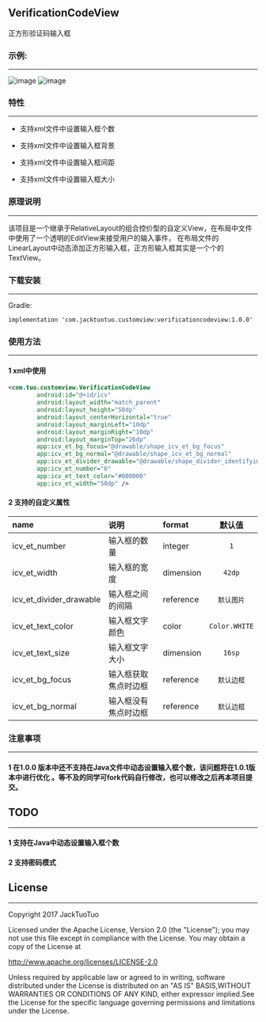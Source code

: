 VerificationCodeView
-------------

正方形验证码输入框

### 示例:
--------
![image](https://github.com/JackTuoTuo/VerificationCodeView/blob/master/demo.png)  ![image](https://github.com/JackTuoTuo/VerificationCodeView/blob/master/GIF.gif)



### 特性
--------
- 支持xml文件中设置输入框个数

- 支持xml文件中设置输入框背景

- 支持xml文件中设置输入框间距

- 支持xml文件中设置输入框大小



### 原理说明
--------
该项目是一个继承于RelativeLayout的组合控价型的自定义View，在布局中文件中使用了一个透明的EditView来接受用户的输入事件，
在布局文件的LinearLayout中动态添加正方形输入框，正方形输入框其实是一个个的TextView。



### 下载安装
--------
Gradle:  
``` xml
implementation 'com.jacktuotuo.customview:verificationcodeview:1.0.0'
```



### 使用方法
--------
#### 1 xml中使用
``` xml
<com.tuo.customview.VerificationCodeView
        android:id="@+id/icv"
        android:layout_width="match_parent"
        android:layout_height="50dp"
        android:layout_centerHorizontal="true"
        android:layout_marginLeft="10dp"
        android:layout_marginRight="10dp"
        android:layout_marginTop="26dp"
        app:icv_et_bg_focus="@drawable/shape_icv_et_bg_focus"
        app:icv_et_bg_normal="@drawable/shape_icv_et_bg_normal"
        app:icv_et_divider_drawable="@drawable/shape_divider_identifying"
        app:icv_et_number="6"
        app:icv_et_text_color="#000000"
        app:icv_et_width="50dp" />
```
#### 2 支持的自定义属性
|name|说明|format|默认值|
|:--|:--|:--|:--:|
|icv_et_number|输入框的数量|integer|```1```|
|icv_et_width|输入框的宽度|dimension|```42dp```|
|icv_et_divider_drawable|输入框之间的间隔|reference|```默认图片```|
|icv_et_text_color|输入框文字颜色|color|```Color.WHITE```|
|icv_et_text_size|输入框文字大小|dimension|```16sp```|
|icv_et_bg_focus|输入框获取焦点时边框|reference|```默认边框```|
|icv_et_bg_normal|输入框没有焦点时边框|reference|```默认边框```|



### 注意事项
--------
#### 1 在1.0.0 版本中还不支持在Java文件中动态设置输入框个数，该问题将在1.0.1版本中进行优化 。等不及的同学可fork代码自行修改，也可以修改之后再本项目提交。



## TODO
---------
#### 1 支持在Java中动态设置输入框个数
#### 2 支持密码模式


## License
---------
Copyright 2017 JackTuoTuo

Licensed under the Apache License, Version 2.0 (the "License");
you may not use this file except in compliance with the License.
You may obtain a copy of the License at

   http://www.apache.org/licenses/LICENSE-2.0

Unless required by applicable law or agreed to in writing, software
distributed under the License is distributed on an "AS IS" BASIS,WITHOUT WARRANTIES OR CONDITIONS OF ANY KIND, either expressor implied.See the License for the specific language governing permissions and limitations under the License.


